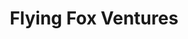---
layout: firm_page
title: "Flying Fox Ventures"
id: "flyingfox.vc"
permalink: "/flyingfoxventuresflyingfox.vc/"
website: "https://www.flyingfox.vc/"
offices: "Melbourne (Australia), Sydney (Australia)"
investment_stages: "Seed, Series A"
portfolio_companies: "Adatree, Everlab, Safewill, Kite Therapy, Factor House, Mayday, CLT Toolbox, Everyoung AI, Tandem, InvestorHub, Catalyst, The Mintable, Multitudes"
portfolio_link: "https://www.flyingfox.vc/our-portfolio-1"
investment_markets: "FinTech, AI, AR, HealthTech, MedTech, Digital Health, Wearables, Rehabilitation, Sensors, Computer Vision"
founded_year: "2021"
description: "Flying Fox Ventures is an early-stage investment firm propelling Australian and New Zealand companies globally. They provide resources, guidance, and expertise to help startups achieve disruptive realities, employing a disciplined yet unconventional approach to investing."
linkedin: "https://www.linkedin.com/company/flying-fox-vc/"
twitter: "https://twitter.com/flyingfoxvc"
instagram: ""
team_page: "https://www.flyingfox.vc/team"
investor_type: "Venture Capital"
crunchbase: "https://www.crunchbase.com/organization/flying-fox"
pitchbook: "https://pitchbook.com/profiles/investor/468905-05"

# SEO Optimization
meta_title: "Flying Fox Ventures - VC Firm - projectstartups.com"
meta_description: "Flying Fox Ventures, Flying Fox Ventures is an early-stage investment firm propelling Australian and New Zealand companies globally. They provide resources, guidance, and ..."
meta_keywords: "Flying Fox Ventures, FinTech, AI, AR, HealthTech, MedTech, Digital Health, Wearables, Rehabilitation, Sensors, Computer Vision, VC firm, venture capital, startup investor, projectstartups.com"
canonical_url: "https://vc.projectstartups.com/flyingfoxventuresflyingfox.vc/"
---
